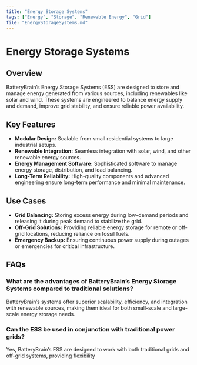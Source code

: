 ```yaml
---
title: "Energy Storage Systems"
tags: ["Energy", "Storage", "Renewable Energy", "Grid"]
file: "EnergyStorageSystems.md"
---
```


# Energy Storage Systems

## Overview
BatteryBrain’s Energy Storage Systems (ESS) are designed to store and manage energy generated from various sources, including renewables like solar and wind. These systems are engineered to balance energy supply and demand, improve grid stability, and ensure reliable power availability.

## Key Features
- **Modular Design:** Scalable from small residential systems to large industrial setups.
- **Renewable Integration:** Seamless integration with solar, wind, and other renewable energy sources.
- **Energy Management Software:** Sophisticated software to manage energy storage, distribution, and load balancing.
- **Long-Term Reliability:** High-quality components and advanced engineering ensure long-term performance and minimal maintenance.

## Use Cases
- **Grid Balancing:** Storing excess energy during low-demand periods and releasing it during peak demand to stabilize the grid.
- **Off-Grid Solutions:** Providing reliable energy storage for remote or off-grid locations, reducing reliance on fossil fuels.
- **Emergency Backup:** Ensuring continuous power supply during outages or emergencies for critical infrastructure.

## FAQs
### What are the advantages of BatteryBrain’s Energy Storage Systems compared to traditional solutions?
BatteryBrain’s systems offer superior scalability, efficiency, and integration with renewable sources, making them ideal for both small-scale and large-scale energy storage needs.

### Can the ESS be used in conjunction with traditional power grids?
Yes, BatteryBrain’s ESS are designed to work with both traditional grids and off-grid systems, providing flexibility
